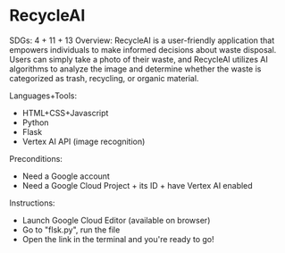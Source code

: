 # RecycleAI

SDGs: 4 + 11 + 13
Overview: RecycleAI is a user-friendly application that empowers individuals to make informed decisions about waste disposal. Users can simply take a photo of their waste, and RecycleAI utilizes AI algorithms to analyze the image and determine whether the waste is categorized as trash, recycling, or organic material.

Languages+Tools:
- HTML+CSS+Javascript
- Python
- Flask
- Vertex AI API (image recognition)

Preconditions:
- Need a Google account
- Need a Google Cloud Project + its ID + have Vertex AI enabled

Instructions:
- Launch Google Cloud Editor (available on browser)
- Go to "flsk.py", run the file
- Open the link in the terminal and you're ready to go!
